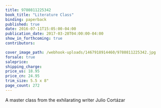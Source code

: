 ```yaml
---
title: 9780811225342
book_title: "Literature Class"
binding: paperback
published: true
date: 2016-07-11T15:05:00-04:00
publication_date: 2017-03-28T04:00:00-04:00
show_in_forthcoming: true
contributors:

cover_image_path: /webhook-uploads/1467918914460/9780811225342.jpg
forsale: true
saleprice:
shipping_charge:
price_us: 18.95
price_cn: 24.95
trim_size: 5.5 x 8"
page_count: 272
---
```

A master class from the exhilarating writer Julio Cortázar

